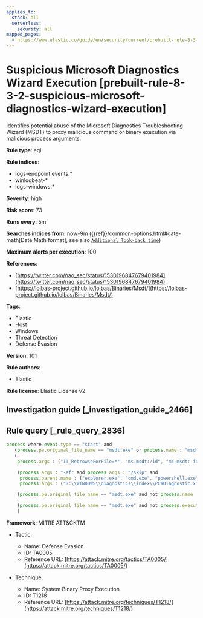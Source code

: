```yaml
---
applies_to:
  stack: all
  serverless:
    security: all
mapped_pages:
  - https://www.elastic.co/guide/en/security/current/prebuilt-rule-8-3-2-suspicious-microsoft-diagnostics-wizard-execution.html
---
```


# Suspicious Microsoft Diagnostics Wizard Execution [prebuilt-rule-8-3-2-suspicious-microsoft-diagnostics-wizard-execution]

Identifies potential abuse of the Microsoft Diagnostics Troubleshooting Wizard (MSDT) to proxy malicious command or binary execution via malicious process arguments.

**Rule type**: eql

**Rule indices**:

* logs-endpoint.events.*
* winlogbeat-*
* logs-windows.*

**Severity**: high

**Risk score**: 73

**Runs every**: 5m

**Searches indices from**: now-9m ({{ref}}/common-options.html#date-math[Date Math format], see also [`Additional look-back time`](docs-content://solutions/security/detect-and-alert/create-detection-rule.md#rule-schedule))

**Maximum alerts per execution**: 100

**References**:

* [https://twitter.com/nao_sec/status/1530196847679401984](https://twitter.com/nao_sec/status/1530196847679401984)
* [https://lolbas-project.github.io/lolbas/Binaries/Msdt/](https://lolbas-project.github.io/lolbas/Binaries/Msdt/)

**Tags**:

* Elastic
* Host
* Windows
* Threat Detection
* Defense Evasion

**Version**: 101

**Rule authors**:

* Elastic

**Rule license**: Elastic License v2

## Investigation guide [_investigation_guide_2466]



## Rule query [_rule_query_2836]

```js
process where event.type == "start" and
   (process.pe.original_file_name == "msdt.exe" or process.name : "msdt.exe") and
   (
    process.args : ("IT_RebrowseForFile=*", "ms-msdt:/id", "ms-msdt:-id", "*FromBase64*") or

    (process.args : "-af" and process.args : "/skip" and
     process.parent.name : ("explorer.exe", "cmd.exe", "powershell.exe", "cscript.exe", "wscript.exe", "mshta.exe", "rundll32.exe", "regsvr32.exe") and
     process.args : ("?:\\WINDOWS\\diagnostics\\index\\PCWDiagnostic.xml", "PCWDiagnostic.xml", "?:\\Users\\Public\\*", "?:\\Windows\\Temp\\*")) or

    (process.pe.original_file_name == "msdt.exe" and not process.name : "msdt.exe" and process.name != null) or

    (process.pe.original_file_name == "msdt.exe" and not process.executable : ("?:\\Windows\\system32\\msdt.exe", "?:\\Windows\\SysWOW64\\msdt.exe"))
    )
```

**Framework**: MITRE ATT&CKTM

* Tactic:

    * Name: Defense Evasion
    * ID: TA0005
    * Reference URL: [https://attack.mitre.org/tactics/TA0005/](https://attack.mitre.org/tactics/TA0005/)

* Technique:

    * Name: System Binary Proxy Execution
    * ID: T1218
    * Reference URL: [https://attack.mitre.org/techniques/T1218/](https://attack.mitre.org/techniques/T1218/)



